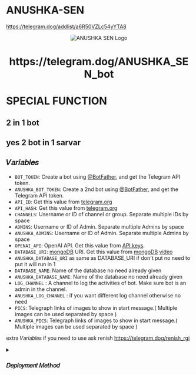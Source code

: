 # ANUSHKA-SEN
https://telegram.dog/addlist/a6R50VZLc54yYTA8

<p align="center">
  <img src="https://graph.org/file/41dfb4d472208520d0314.jpg" alt="ANUSHKA SEN Logo">
</p>
<h1 align="center">
  https://telegram.dog/ANUSHKA_SEN_bot
</h1>

# SPECIAL FUNCTION
## 2 in 1 bot
## yes 2 bot in 1 sarvar 


## 𝑉𝑎𝑟𝑖𝑎𝑏𝑙𝑒𝑠

* `BOT_TOKEN`: Create a bot using [@BotFather](https://telegram.dog/BotFather), and get the Telegram API token.
* `ANUSHKA_BOT_TOKEN`: Create a 2nd bot using [@BotFather](https://telegram.dog/BotFather), and get the Telegram API token.
* `API_ID`: Get this value from [telegram.org](https://my.telegram.org/apps)
* `API_HASH`: Get this value from [telegram.org](https://my.telegram.org/apps)
* `CHANNELS`: Username or ID of channel or group. Separate multiple IDs by space
* `ADMINS`: Username or ID of Admin. Separate multiple Admins by space
* `ANUSHKA_ADMINS`: Username or ID of Admin. Separate multiple Admins by space
* `OPENAI_API`: OpenAI API. Get this value from [API keys](https://platform.openai.com/account/api-keys).
* `DATABASE_URI`: [mongoDB](https://www.mongodb.com) URI. Get this value from [mongoDB](https://www.mongodb.com) [video](https://youtu.be/1G1XwEOnxxo)
*  `ANUSHKA_DATABASE_URI` as same as DATABASE_URI if don't put no need to put it will run in 1
* `DATABASE_NAME`: Name of the database no need already given 
* `ANUSHKA_DATABASE_NAME`: Name of the database no need already given 
* `LOG_CHANNEL` : A channel to log the activities of bot. Make sure bot is an admin in the channel.
* `ANUSHKA_LOG_CHANNEL` : if you want different log channel otherwise no need 
* `PICS`: Telegraph links of images to show in start message.( Multiple images can be used separated by space )
* `ANUSHKA_PICS`: Telegraph links of images to show in start message.( Multiple images can be used separated by space )

extra 𝑉𝑎𝑟𝑖𝑎𝑏𝑙𝑒𝑠 if you need to use
ask renish https://telegram.dog/renish_rgi



<details>
<summary><h3>
  𝐷𝑒𝑝𝑙𝑜𝑦𝑚𝑒𝑛𝑡 𝑀𝑒𝑡ℎ𝑜𝑑
</h3></summary>
  
<h3 align="center">
    ─「 ᴅᴇᴩʟᴏʏ ᴏɴ ʜᴇʀᴏᴋᴜ 」─
</h3>

<p align="center"><a href="https://github.com/anushka-sen-bot/ANUSHKA-SEN/tree/main">
  <img src="https://www.herokucdn.com/deploy/button.svg" alt="Deploy On Heroku">
</a></p>
<h3 align="center">

<h3 align="center">
    ─「 ᴅᴇᴩʟᴏʏ ᴏɴ ᴠᴘs 」─
</h3>
<p>
<pre>
git clone https://github.com/anushka-sen-bot/ANUSHKA-SEN/tree/main
# Install Packages
pip3 install -U -r requirements.txt
Edit info.py with variables as given below then run bot
python3 bot.py
</pre>
</p>
</details>
